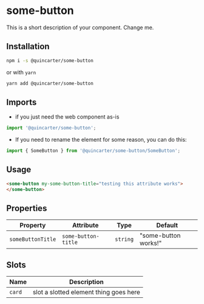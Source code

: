 # some-button

This is a short description of your component. Change me.

## Installation
```bash
npm i -s @quincarter/some-button
```
or with `yarn`
```bash
yarn add @quincarter/some-button
```

## Imports
* if you just need the web component as-is
```javascript
import '@quincarter/some-button';
```
* If you need to rename the element for some reason, you can do this:
```javascript
import { SomeButton } from '@quincarter/some-button/SomeButton';
```

## Usage
```html
<some-button my-some-button-title="testing this attribute works">
</some-button>
```

## Properties

| Property          | Attribute           | Type     | Default              |
|-------------------|---------------------|----------|----------------------|
| `someButtonTitle` | `some-button-title` | `string` | "some-button works!" |

## Slots

| Name   | Description                            |
|--------|----------------------------------------|
| `card` | slot a slotted element thing goes here |
